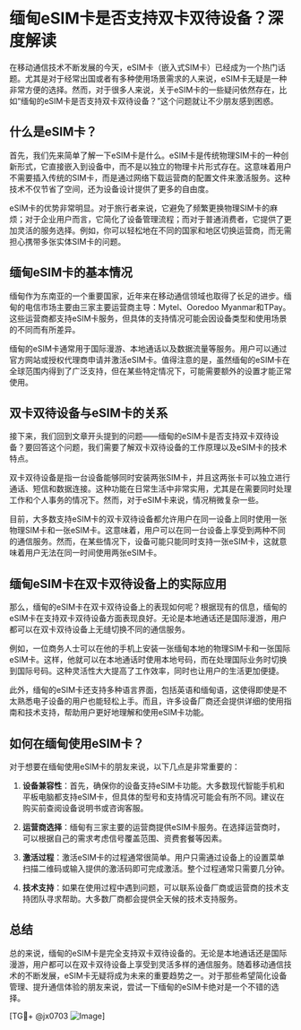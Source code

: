 # 缅甸eSIM卡是否支持双卡双待设备？深度解读

在移动通信技术不断发展的今天，eSIM卡（嵌入式SIM卡）已经成为一个热门话题。尤其是对于经常出国或者有多种使用场景需求的人来说，eSIM卡无疑是一种非常方便的选择。然而，对于很多人来说，关于eSIM卡的一些疑问依然存在，比如“缅甸的eSIM卡是否支持双卡双待设备？”这个问题就让不少朋友感到困惑。

## 什么是eSIM卡？

首先，我们先来简单了解一下eSIM卡是什么。eSIM卡是传统物理SIM卡的一种创新形式，它直接嵌入到设备中，而不是以独立的物理卡片形式存在。这意味着用户不需要插入传统的SIM卡，而是通过网络下载运营商的配置文件来激活服务。这种技术不仅节省了空间，还为设备设计提供了更多的自由度。

eSIM卡的优势非常明显。对于旅行者来说，它避免了频繁更换物理SIM卡的麻烦；对于企业用户而言，它简化了设备管理流程；而对于普通消费者，它提供了更加灵活的服务选择。例如，你可以轻松地在不同的国家和地区切换运营商，而无需担心携带多张实体SIM卡的问题。

## 缅甸eSIM卡的基本情况

缅甸作为东南亚的一个重要国家，近年来在移动通信领域也取得了长足的进步。缅甸的电信市场主要由三家主要运营商主导：Mytel、Ooredoo Myanmar和TPay。这些运营商都支持eSIM卡服务，但具体的支持情况可能会因设备类型和使用场景的不同而有所差异。

缅甸的eSIM卡通常用于国际漫游、本地通话以及数据流量等服务。用户可以通过官方网站或授权代理商申请并激活eSIM卡。值得注意的是，虽然缅甸的eSIM卡在全球范围内得到了广泛支持，但在某些特定情况下，可能需要额外的设置才能正常使用。

## 双卡双待设备与eSIM卡的关系

接下来，我们回到文章开头提到的问题——缅甸的eSIM卡是否支持双卡双待设备？要回答这个问题，我们需要了解双卡双待设备的工作原理以及eSIM卡的技术特点。

双卡双待设备是指一台设备能够同时安装两张SIM卡，并且这两张卡可以独立进行通话、短信和数据连接。这种功能在日常生活中非常实用，尤其是在需要同时处理工作和个人事务的情况下。然而，对于eSIM卡来说，情况稍微复杂一些。

目前，大多数支持eSIM卡的双卡双待设备都允许用户在同一设备上同时使用一张物理SIM卡和一张eSIM卡。这意味着，用户可以在同一台设备上享受到两种不同的通信服务。然而，在某些情况下，设备可能只能同时支持一张eSIM卡，这就意味着用户无法在同一时间使用两张eSIM卡。

## 缅甸eSIM卡在双卡双待设备上的实际应用

那么，缅甸的eSIM卡在双卡双待设备上的表现如何呢？根据现有的信息，缅甸的eSIM卡在支持双卡双待设备方面表现良好。无论是本地通话还是国际漫游，用户都可以在双卡双待设备上无缝切换不同的通信服务。

例如，一位商务人士可以在他的手机上安装一张缅甸本地的物理SIM卡和一张国际eSIM卡。这样，他就可以在本地通话时使用本地号码，而在处理国际业务时切换到国际号码。这种灵活性大大提高了工作效率，同时也让用户的生活更加便捷。

此外，缅甸的eSIM卡还支持多种语言界面，包括英语和缅甸语，这使得即使是不太熟悉电子设备的用户也能轻松上手。而且，许多设备厂商还会提供详细的使用指南和技术支持，帮助用户更好地理解和使用eSIM卡功能。

## 如何在缅甸使用eSIM卡？

对于想要在缅甸使用eSIM卡的朋友来说，以下几点是非常重要的：

1. **设备兼容性**：首先，确保你的设备支持eSIM卡功能。大多数现代智能手机和平板电脑都支持eSIM卡，但具体的型号和支持情况可能会有所不同。建议在购买前查阅设备说明书或咨询客服。

2. **运营商选择**：缅甸有三家主要的运营商提供eSIM卡服务。在选择运营商时，可以根据自己的需求考虑信号覆盖范围、资费套餐等因素。

3. **激活过程**：激活eSIM卡的过程通常很简单。用户只需通过设备上的设置菜单扫描二维码或输入提供的激活码即可完成激活。整个过程通常只需要几分钟。

4. **技术支持**：如果在使用过程中遇到问题，可以联系设备厂商或运营商的技术支持团队寻求帮助。大多数厂商都会提供全天候的技术支持服务。

## 总结

总的来说，缅甸的eSIM卡是完全支持双卡双待设备的。无论是本地通话还是国际漫游，用户都可以在双卡双待设备上享受到灵活多样的通信服务。随着移动通信技术的不断发展，eSIM卡无疑将成为未来的重要趋势之一。对于那些希望简化设备管理、提升通信体验的朋友来说，尝试一下缅甸的eSIM卡绝对是一个不错的选择。

[TG💪+ @jx0703 ![Image](https://github.com/user-attachments/assets/dbca1d08-cadb-493c-b0ec-ad6f7a83f270)]